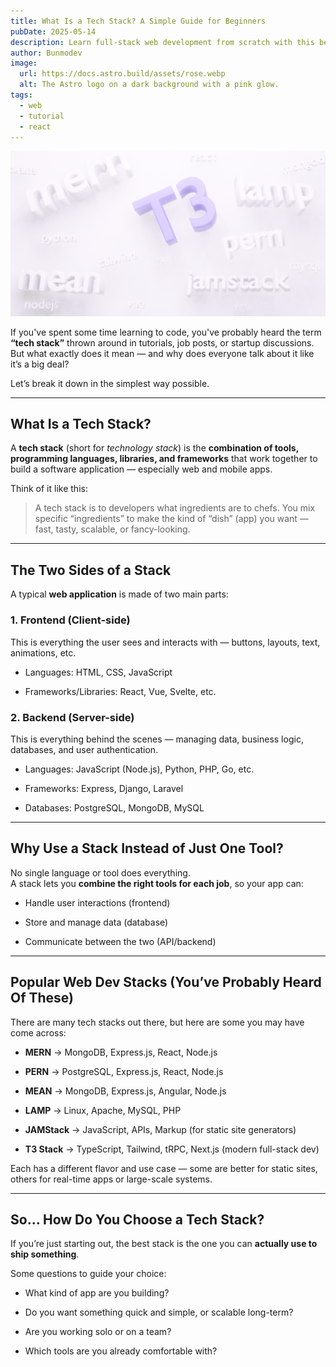 ```yaml
---
title: What Is a Tech Stack? A Simple Guide for Beginners
pubDate: 2025-05-14
description: Learn full-stack web development from scratch with this beginner-friendly tutorial series. We’ll explore the MERN and PERN stacks step by step — covering frontend, backend, databases, and deployment.
author: Bunmodev
image:
  url: https://docs.astro.build/assets/rose.webp
  alt: The Astro logo on a dark background with a pink glow.
tags:
  - web
  - tutorial
  - react
---
```

![](assets/post2_0001.png)

If you've spent some time learning to code, you've probably heard the term **“tech stack”** thrown around in tutorials, job posts, or startup discussions. But what exactly does it mean — and why does everyone talk about it like it’s a big deal?

Let’s break it down in the simplest way possible.

---
## What Is a Tech Stack?

A **tech stack** (short for _technology stack_) is the **combination of tools, programming languages, libraries, and frameworks** that work together to build a software application — especially web and mobile apps.

Think of it like this:

> A tech stack is to developers what ingredients are to chefs. You mix specific “ingredients” to make the kind of “dish” (app) you want — fast, tasty, scalable, or fancy-looking.

---

## The Two Sides of a Stack

A typical **web application** is made of two main parts:

### 1. **Frontend (Client-side)**

This is everything the user sees and interacts with — buttons, layouts, text, animations, etc.

- Languages: HTML, CSS, JavaScript
    
- Frameworks/Libraries: React, Vue, Svelte, etc.
    

### 2. **Backend (Server-side)**

This is everything behind the scenes — managing data, business logic, databases, and user authentication.

- Languages: JavaScript (Node.js), Python, PHP, Go, etc.
    
- Frameworks: Express, Django, Laravel
    
- Databases: PostgreSQL, MongoDB, MySQL
    

---

## Why Use a Stack Instead of Just One Tool?

No single language or tool does everything.  
A stack lets you **combine the right tools for each job**, so your app can:

- Handle user interactions (frontend)
    
- Store and manage data (database)
    
- Communicate between the two (API/backend)
    

---

## Popular Web Dev Stacks (You’ve Probably Heard Of These)

There are many tech stacks out there, but here are some you may have come across:

- **MERN** → MongoDB, Express.js, React, Node.js
    
- **PERN** → PostgreSQL, Express.js, React, Node.js
    
- **MEAN** → MongoDB, Express.js, Angular, Node.js
    
- **LAMP** → Linux, Apache, MySQL, PHP
    
- **JAMStack** → JavaScript, APIs, Markup (for static site generators)
    
- **T3 Stack** → TypeScript, Tailwind, tRPC, Next.js (modern full-stack dev)
    

Each has a different flavor and use case — some are better for static sites, others for real-time apps or large-scale systems.

---

## So… How Do You Choose a Tech Stack?

If you’re just starting out, the best stack is the one you can **actually use to ship something**.

Some questions to guide your choice:

- What kind of app are you building?
    
- Do you want something quick and simple, or scalable long-term?
    
- Are you working solo or on a team?
    
- Which tools are you already comfortable with?